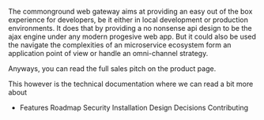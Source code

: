The commonground web gateway aims at providing an easy out of the box experience for developers, be it either in local development or production environments. It does that by providing a no nonsense api design to be the ajax engine under any modern progesive web app. But it could also be used the navigate the complexities of an microservice ecosystem form an application point of view or handle an omni-channel strategy. 

Anyways, you can read the full sales pitch on the product page. 

This however is the technical documentation where we can read a bit more about  
- Features
Roadmap
Security
Installation
Design Decisions
Contributing
